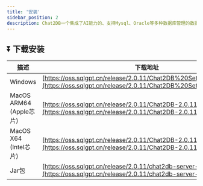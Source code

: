 ```yaml
---
title: '安装'
sidebar_position: 2
description: Chat2DB一个集成了AI能力的、支持Mysql、Oracle等多种数据库管理的数据库客户端工具
---
```


## ⏬ 下载安装
| 描述                   | 下载地址                                                                                                                               |
|-----------------------|------------------------------------------------------------------------------------------------------------------------------------|
| Windows               | [https://oss.sqlgpt.cn/release/2.0.11/Chat2DB%20Setup%202.0.11.exe](https://oss.sqlgpt.cn/release/2.0.11/Chat2DB%20Setup%202.0.11.exe) |
| MacOS ARM64 (Apple芯片) | [https://oss.sqlgpt.cn/release/2.0.11/Chat2DB-2.0.11-arm64.dmg](https://oss.sqlgpt.cn/release/2.0.11/Chat2DB-2.0.11-arm64.dmg)         |
| MacOS X64 (Intel芯片)   | [https://oss.sqlgpt.cn/release/2.0.11/Chat2DB-2.0.11.dmg](https://oss.sqlgpt.cn/release/2.0.11/Chat2DB-2.0.11.dmg)                     |
| Jar包                  | [https://oss.sqlgpt.cn/release/2.0.11/chat2db-server-start.zip](https://oss.sqlgpt.cn/release/2.0.11/chat2db-server-start.zip)       | 
